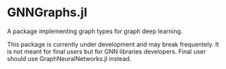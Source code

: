# GNNGraphs.jl

A package implementing graph types for graph deep learning. 

This package is currently under development and may break frequentely. 
It is not meant for final users but for GNN libraries developers.
Final user should use GraphNeuralNetworks.jl instead.
